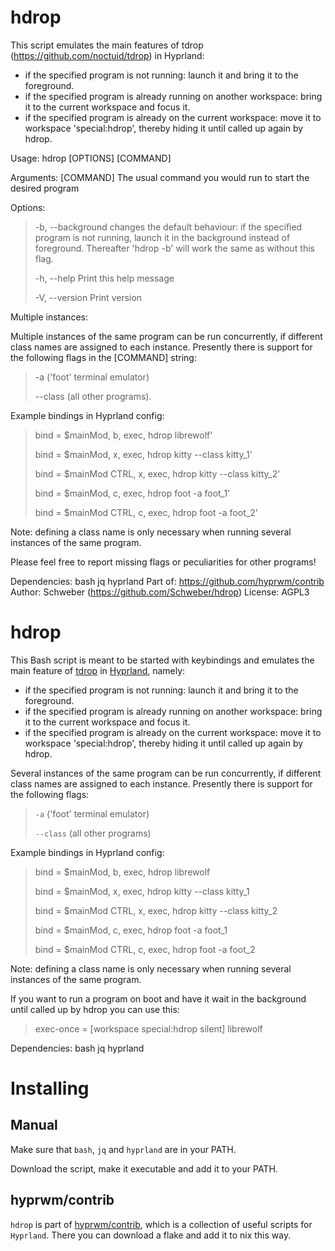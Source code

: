 # hdrop
  
  This script emulates the main features of tdrop
  (https://github.com/noctuid/tdrop) in Hyprland:
  
   - if the specified program is not running: launch it and bring it to the foreground.
   - if the specified program is already running on another workspace: bring it to the current workspace and focus it.
   - if the specified program is already on the current workspace: move it to workspace 'special:hdrop', thereby hiding it until called up again by hdrop.
  
  Usage: hdrop [OPTIONS] [COMMAND]
  
  Arguments:
    [COMMAND]
            The usual command you would run to start the desired program
  
  Options:
  >  -b, --background
            changes the default behaviour: if the specified program is
            not running, launch it in the background instead of foreground.
            Thereafter 'hdrop -b' will work the same as without this flag.
  >
  >  -h, --help
            Print this help message
  >
  >  -V, --version
            Print version
  
  Multiple instances:
  
  Multiple instances of the same program can be run concurrently, if different class names are assigned to each instance. Presently there is support for the following flags in the [COMMAND] string:
  
 >  -a         ('foot' terminal emulator)
 >
 >  --class    (all other programs).
  
  Example bindings in Hyprland config:
  
> bind = $mainMod, b, exec, hdrop librewolf'
>
> bind = $mainMod, x, exec, hdrop kitty --class kitty_1'
>
> bind = $mainMod CTRL, x, exec, hdrop kitty --class kitty_2'
>
> bind = $mainMod, c, exec, hdrop foot -a foot_1'
>
> bind = $mainMod CTRL, c, exec, hdrop foot -a foot_2'
  
  Note: defining a class name is only necessary when running several instances of the same program.
  
  
  Please feel free to report missing flags or peculiarities for other programs!
  
  Dependencies: bash jq hyprland
  Part of: https://github.com/hyprwm/contrib
  Author: Schweber (https://github.com/Schweber/hdrop)
  License: AGPL3



# hdrop

This Bash script is meant to be started with keybindings and emulates the main feature of [tdrop](https://github.com/noctuid/tdrop) in [Hyprland](https://github.com/hyprwm/Hyprland), namely:

 - if the specified program is not running: launch it and bring it to the foreground.
 - if the specified program is already running on another workspace: bring it to the current workspace and focus it.
 - if the specified program is already on the current workspace: move it to workspace 'special:hdrop', thereby hiding it until called up again by hdrop.

Several instances of the same program can be run concurrently, if different class names are assigned to each instance. Presently there is support for the following flags:

 >`-a` ('foot' terminal emulator)
>
 >`--class` (all other programs)

 Example bindings in Hyprland config:

 >bind = $mainMod, b, exec, hdrop librewolf
>
 >bind = $mainMod, x, exec, hdrop kitty --class kitty_1
>
 >bind = $mainMod CTRL, x, exec, hdrop kitty --class kitty_2
>
>bind = $mainMod, c, exec, hdrop foot -a foot_1
>
>bind = $mainMod CTRL, c, exec, hdrop foot -a foot_2

Note: defining a class name is only necessary when running several instances of the same program.

If you want to run a program on boot and have it wait in the background until called up by hdrop you can use this:

>exec-once = [workspace special:hdrop silent] librewolf

Dependencies: bash jq hyprland
 
# Installing

## Manual

Make sure that `bash`, `jq` and `hyprland` are in your PATH.

Download the script, make it executable and add it to your PATH. 

## hyprwm/contrib

`hdrop` is part of [hyprwm/contrib](https://github.com/hyprwm/contrib), which is a collection of useful scripts for `Hyprland`. There you can download a flake and add it to nix this way.
